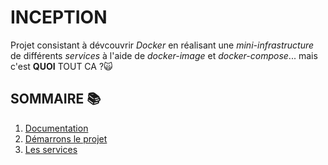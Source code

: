 # INCEPTION
Projet consistant à dévcouvrir *Docker* en réalisant une *mini-infrastructure* de différents *services* à l'aide de *docker-image* et *docker-compose*... mais c'est **QUOI** TOUT CA ?🙀

## SOMMAIRE 📚
1. [Documentation](README/documentation.md)
2. [Démarrons le projet](README/demarrage.md)
3. [Les services](README/services.md)

